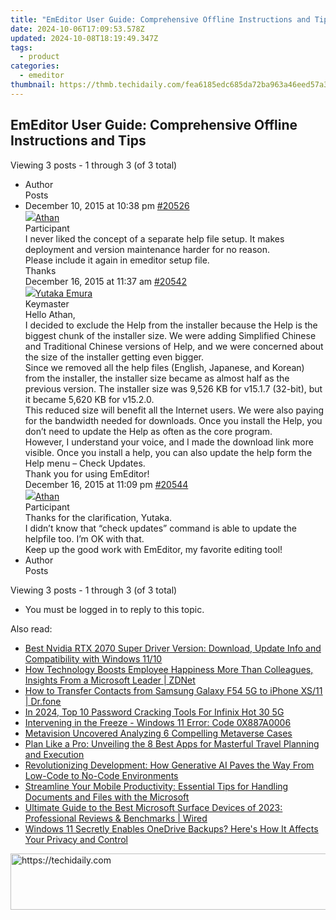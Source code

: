 ```yaml
---
title: "EmEditor User Guide: Comprehensive Offline Instructions and Tips"
date: 2024-10-06T17:09:53.578Z
updated: 2024-10-08T18:19:49.347Z
tags:
  - product
categories:
  - emeditor
thumbnail: https://thmb.techidaily.com/fea6185edc685da72ba963a46eed57a3a71d461697393364ab3bd89b9977de72.jpg
---
```


## EmEditor User Guide: Comprehensive Offline Instructions and Tips

Viewing 3 posts - 1 through 3 (of 3 total)

* Author  
Posts
* December 10, 2015 at 10:38 pm [#20526](https://tools.techidaily.com/emeditor/products/)  
[![](https://secure.gravatar.com/avatar/169b37e49411412c6f1976cac984bd27?s=80&d=identicon&r=g)Athan](https://www.emeditor.com/forums/users/Athan/ "View Athan's profile")  
Participant  
I never liked the concept of a separate help file setup. It makes deployment and version maintenance harder for no reason.  
 Please include it again in emeditor setup file.  
Thanks  
December 16, 2015 at 11:37 am [#20542](https://tools.techidaily.com/emeditor/products/)  
[![](https://secure.gravatar.com/avatar/a0a6377144ed3636f985d87303f65ed2?s=80&d=identicon&r=g)Yutaka Emura](https://www.emeditor.com/forums/users/yemura/ "View Yutaka Emura's profile")  
Keymaster  
Hello Athan,  
I decided to exclude the Help from the installer because the Help is the biggest chunk of the installer size. We were adding Simplified Chinese and Traditional Chinese versions of Help, and we were concerned about the size of the installer getting even bigger.  
Since we removed all the help files (English, Japanese, and Korean) from the installer, the installer size became as almost half as the previous version. The installer size was 9,526 KB for v15.1.7 (32-bit), but it became 5,620 KB for v15.2.0.  
This reduced size will benefit all the Internet users. We were also paying for the bandwidth needed for downloads. Once you install the Help, you don’t need to update the Help as often as the core program.  
However, I understand your voice, and I made the download link more visible. Once you install a help, you can also update the help form the Help menu – Check Updates.  
Thank you for using EmEditor!  
December 16, 2015 at 11:09 pm [#20544](https://tools.techidaily.com/emeditor/products/)  
[![](https://secure.gravatar.com/avatar/169b37e49411412c6f1976cac984bd27?s=80&d=identicon&r=g)Athan](https://www.emeditor.com/forums/users/Athan/ "View Athan's profile")  
Participant  
Thanks for the clarification, Yutaka.  
 I didn’t know that “check updates” command is able to update the helpfile too. I’m OK with that.  
Keep up the good work with EmEditor, my favorite editing tool!
* Author  
Posts

Viewing 3 posts - 1 through 3 (of 3 total)

* You must be logged in to reply to this topic.

<ins class="adsbygoogle"
     style="display:block"
     data-ad-format="autorelaxed"
     data-ad-client="ca-pub-7571918770474297"
     data-ad-slot="1223367746"></ins>

<ins class="adsbygoogle"
     style="display:block"
     data-ad-client="ca-pub-7571918770474297"
     data-ad-slot="8358498916"
     data-ad-format="auto"
     data-full-width-responsive="true"></ins>

<span class="atpl-alsoreadstyle">Also read:</span>
<div><ul>
<li><a href="https://win-amazing.techidaily.com/best-nvidia-rtx-2070-super-driver-version-download-update-info-and-compatibility-with-windows-1110/"><u>Best Nvidia RTX 2070 Super Driver Version: Download, Update Info and Compatibility with Windows 11/10</u></a></li>
<li><a href="https://win-special.techidaily.com/how-technology-boosts-employee-happiness-more-than-colleagues-insights-from-a-microsoft-leader-zdnet/"><u>How Technology Boosts Employee Happiness More Than Colleagues, Insights From a Microsoft Leader | ZDNet</u></a></li>
<li><a href="https://blog-min.techidaily.com/how-to-transfer-contacts-from-samsung-galaxy-f54-5g-to-iphone-xs11-drfone-by-drfone-transfer-from-android-transfer-from-android/"><u>How to Transfer Contacts from Samsung Galaxy F54 5G to iPhone XS/11 | Dr.fone</u></a></li>
<li><a href="https://unlock-android.techidaily.com/in-2024-top-10-password-cracking-tools-for-infinix-hot-30-5g-by-drfone-android/"><u>In 2024, Top 10 Password Cracking Tools For Infinix Hot 30 5G</u></a></li>
<li><a href="https://games-able.techidaily.com/intervening-in-the-freeze-windows-11-error-code-0x887a0006/"><u>Intervening in the Freeze - Windows 11 Error: Code 0X887A0006</u></a></li>
<li><a href="https://extra-lessons.techidaily.com/metavision-uncovered-analyzing-6-compelling-metaverse-cases/"><u>Metavision Uncovered Analyzing 6 Compelling Metaverse Cases</u></a></li>
<li><a href="https://tech-renaissance.techidaily.com/plan-like-a-pro-unveiling-the-8-best-apps-for-masterful-travel-planning-and-execution/"><u>Plan Like a Pro: Unveiling the 8 Best Apps for Masterful Travel Planning and Execution</u></a></li>
<li><a href="https://win-special.techidaily.com/revolutionizing-development-how-generative-ai-paves-the-way-from-low-code-to-no-code-environments/"><u>Revolutionizing Development: How Generative AI Paves the Way From Low-Code to No-Code Environments</u></a></li>
<li><a href="https://win-special.techidaily.com/streamline-your-mobile-productivity-essential-tips-for-handling-documents-and-files-with-the-microsoft/"><u>Streamline Your Mobile Productivity: Essential Tips for Handling Documents and Files with the Microsoft</u></a></li>
<li><a href="https://win-special.techidaily.com/ultimate-guide-to-the-best-microsoft-surface-devices-of-2023-professional-reviews-and-benchmarks-wired/"><u>Ultimate Guide to the Best Microsoft Surface Devices of 2023: Professional Reviews & Benchmarks | Wired</u></a></li>
<li><a href="https://win-special.techidaily.com/windows-11-secretly-enables-onedrive-backups-heres-how-it-affects-your-privacy-and-control/"><u>Windows 11 Secretly Enables OneDrive Backups? Here's How It Affects Your Privacy and Control</u></a></li>
</ul></div>

<!-- affiliate ads begin -->
<a href="https://appsumo.8odi.net/c/5597632/2129741/7443" target="_top" id="2129741">
  <img src="//a.impactradius-go.com/display-ad/7443-2129741" border="0" alt="https://techidaily.com" width="728" height="90"/>
</a>
<img height="0" width="0" src="https://appsumo.8odi.net/i/5597632/2129741/7443" style="position:absolute;visibility:hidden;" border="0" />
<!-- affiliate ads end -->

